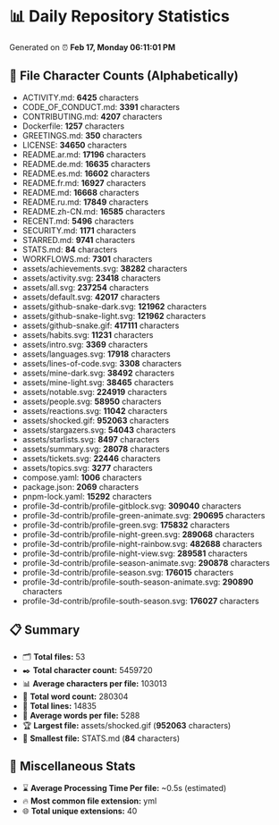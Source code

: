 # 📊 Daily Repository Statistics
Generated on ⏰ **Feb 17, Monday 06:11:01 PM**

## 📂 File Character Counts (Alphabetically)
- ACTIVITY.md: **6425** characters
- CODE_OF_CONDUCT.md: **3391** characters
- CONTRIBUTING.md: **4207** characters
- Dockerfile: **1257** characters
- GREETINGS.md: **350** characters
- LICENSE: **34650** characters
- README.ar.md: **17196** characters
- README.de.md: **16635** characters
- README.es.md: **16602** characters
- README.fr.md: **16927** characters
- README.md: **16668** characters
- README.ru.md: **17849** characters
- README.zh-CN.md: **16585** characters
- RECENT.md: **5496** characters
- SECURITY.md: **1171** characters
- STARRED.md: **9741** characters
- STATS.md: **84** characters
- WORKFLOWS.md: **7301** characters
- assets/achievements.svg: **38282** characters
- assets/activity.svg: **23418** characters
- assets/all.svg: **237254** characters
- assets/default.svg: **42017** characters
- assets/github-snake-dark.svg: **121962** characters
- assets/github-snake-light.svg: **121962** characters
- assets/github-snake.gif: **417111** characters
- assets/habits.svg: **11231** characters
- assets/intro.svg: **3369** characters
- assets/languages.svg: **17918** characters
- assets/lines-of-code.svg: **3308** characters
- assets/mine-dark.svg: **38492** characters
- assets/mine-light.svg: **38465** characters
- assets/notable.svg: **224919** characters
- assets/people.svg: **58950** characters
- assets/reactions.svg: **11042** characters
- assets/shocked.gif: **952063** characters
- assets/stargazers.svg: **54043** characters
- assets/starlists.svg: **8497** characters
- assets/summary.svg: **28078** characters
- assets/tickets.svg: **22446** characters
- assets/topics.svg: **3277** characters
- compose.yaml: **1006** characters
- package.json: **2069** characters
- pnpm-lock.yaml: **15292** characters
- profile-3d-contrib/profile-gitblock.svg: **309040** characters
- profile-3d-contrib/profile-green-animate.svg: **290695** characters
- profile-3d-contrib/profile-green.svg: **175832** characters
- profile-3d-contrib/profile-night-green.svg: **289068** characters
- profile-3d-contrib/profile-night-rainbow.svg: **482688** characters
- profile-3d-contrib/profile-night-view.svg: **289581** characters
- profile-3d-contrib/profile-season-animate.svg: **290878** characters
- profile-3d-contrib/profile-season.svg: **176015** characters
- profile-3d-contrib/profile-south-season-animate.svg: **290890** characters
- profile-3d-contrib/profile-south-season.svg: **176027** characters

## 📋 Summary
- 🗂️ **Total files:** 53
- ✒️ **Total character count:** 5459720
- 📊 **Average characters per file:** 103013
- 📝 **Total word count:** 280304
- 🧾 **Total lines:** 14835
- 📐 **Average words per file:** 5288
- 🏆 **Largest file:** assets/shocked.gif (**952063** characters)
- 🥉 **Smallest file:** STATS.md (**84** characters)

## 🌟 Miscellaneous Stats
- ⌛ **Average Processing Time Per file:** ~0.5s (estimated)
- 🔥 **Most common file extension:** yml
- 🌐 **Total unique extensions:** 40

